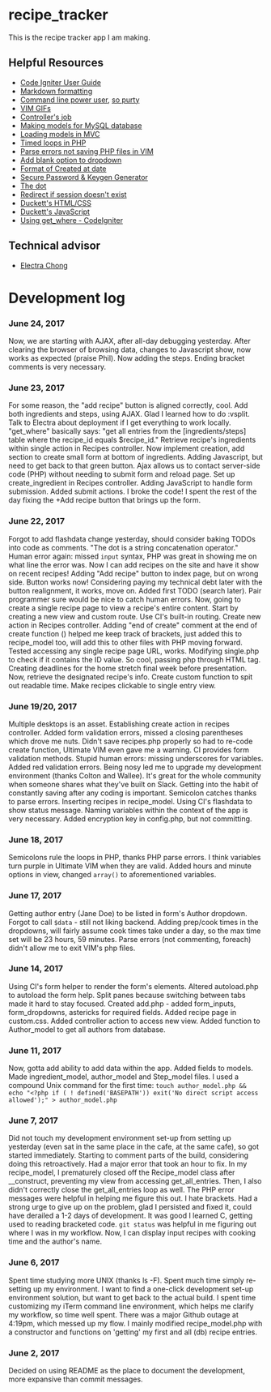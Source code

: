 # recipe_tracker

This is the recipe tracker app I am making.

## Helpful Resources
* [Code Igniter User Guide](https://www.codeigniter.com/user_guide/)
* [Markdown formatting](https://support.zendesk.com/hc/en-us/articles/203691016-Formatting-text-with-Markdown$)
* [Command line power user](http://wesbos.com/command-line-video-tutorials/), [so purty](https://www.screencast.com/t/oAfCwXbCx)
* [VIM GIFs](https://vimgifs.com/)
* [Controller's job](https://stackoverflow.com/questions/2080532/what-is-the-job-of-controller-in-mvc)
* [Making models for MySQL database](https://dev.mysql.com/doc/workbench/en/wb-getting-started-tutorial-creating-a-model.html)
* [Loading models in MVC](https://stackoverflow.com/questions/7328188/how-to-load-model-into-a-controller-in-mvc)
* [Timed loops in PHP](https://stackoverflow.com/questions/10699762/timed-loop-in-php)
* [Parse errors not saving PHP files in VIM](https://stackoverflow.com/questions/6055880/is-it-possible-to-have-vim-prevent-the-saving-of-a-php-file-that-has-a-parse-err)
* [Add blank option to dropdown](https://stackoverflow.com/questions/32331198/how-to-add-a-default-blank-option-to-a-select-input-field-using-laravelcollectiv)
* [Format of Created at date](http://php.net/manual/en/function.date.php)
* [Secure Password & Keygen Generator](https://randomkeygen.com/)
* [The dot](https://stackoverflow.com/questions/10969342/parse-error-syntax-error-unexpected-expecting-or)
* [Redirect if session doesn't exist](https://stackoverflow.com/questions/19403687/redirect-if-session-doent-exist)
* [Duckett's HTML/CSS](https://www.amazon.com/HTML-CSS-Design-Build-Websites/dp/1118008189/ref=pd_lpo_sbs_14_t_1?_encoding=UTF8&psc=1&refRID=KN2BA88KY0H3R9SJR0CP)
* [Duckett's JavaScript](https://www.amazon.com/JavaScript-JQuery-Interactive-Front-End-Development/dp/1118531647)
* [Using get_where - CodeIgniter](https://stackoverflow.com/questions/1577365/codeigniter-get-where)

## Technical advisor
* [Electra Chong](https://github.com/electrachong)

# Development log
### June 24, 2017
Now, we are starting with AJAX, after all-day debugging yesterday. After clearing the browser of browsing data, changes to Javascript show, now works as expected (praise Phil). Now adding the steps. Ending bracket comments is very necessary.
### June 23, 2017
For some reason, the "add recipe" button is aligned correctly, cool. Add both ingredients and steps, using AJAX. Glad I learned how to do :vsplit. Talk to Electra about deployment if I get everything to work locally. "get_where" basically says: "get all entries from the [ingredients/steps] table where the recipe_id equals $recipe_id." Retrieve recipe's ingredients within single action in Recipes controller. Now implement creation, add section to create small form at bottom of
ingredients. Adding Javascript, but need to get back to that green button. Ajax allows us to contact server-side code (PHP) without needing to submit form and reload page. Set up create_ingredient in Recipes controller. Adding JavaScript to handle form submission. Added submit actions. I broke the code! I spent the rest of the day fixing the +Add recipe button that brings up the form.
### June 22, 2017
Forgot to add flashdata change yesterday, should consider baking TODOs into code as comments. "The dot is a string concatenation operator." Human error again: missed `input` syntax, PHP was great in showing me on what line the error was. Now I can add recipes on the site and have it show on recent recipes! Adding "Add recipe" button to index page, but on wrong side. Button works now! Considering paying my technical debt later with the button realignment, it works, move on.
Added first TODO (search later). Pair programmer sure would be nice to catch human errors. Now, going to create a single recipe page to view a recipe's entire content. Start by creating a new view and custom route. Use CI's built-in routing. Create new action in Recipes controller. Adding "end of create" comment at the end of create function () helped me keep track of brackets, just added this to recipe_model too, will add this to other files with PHP moving forward. Tested accessing any single recipe page URL, works. Modifying single.php to check if it contains the ID value. So cool, passing php through HTML tag. Creating deadlines for the home stretch final week before presentation. Now, retrieve the designated recipe's info. Create custom function to spit out readable time. Make recipes clickable to single entry view.
### June 19/20, 2017
Multiple desktops is an asset. Establishing create action in recipes controller. Added form validation errors, missed a closing parentheses which drove me nuts. Didn't save recipes.php properly so had to re-code create function, Ultimate VIM even gave me a warning. CI provides form validation methods. Stupid human errors: missing underscores for variables. Added red validation errors. Being nosy led me to upgrade my development environment (thanks Colton and Wallee). It's great for the whole community when someone shares what they've built on Slack. Getting into the habit of constantly saving after any coding is important. Semicolon catches thanks to parse errors. Inserting recipes in recipe_model. Using CI's flashdata to show status message. Naming variables within the context of the app is very necessary. Added encryption key in config.php, but not committing.
### June 18, 2017
Semicolons rule the loops in PHP, thanks PHP parse errors. I think variables turn purple in Ultimate VIM when they are valid. Added hours and minute options in view, changed `array()` to aforementioned variables.

### June 17, 2017
Getting author entry (Jane Doe) to be listed in form's Author dropdown. Forgot to call `$data` - still not liking backend. Adding prep/cook times in the dropdowns, will fairly assume cook times take under a day, so the max time set will be 23 hours, 59 minutes. Parse errors (not commenting, foreach) didn't allow me to exit VIM's php files.
### June 14, 2017
Using CI's form helper to render the form's elements. Altered autoload.php to autoload the form help. Split panes because switching between tabs made it hard to stay focused. Created add.php - added form_inputs, form_dropdowns, astericks for required fields. Added recipe page in custom.css. Added controller action to access new view. Added function to Author_model to get all authors from database.

### June 11, 2017
Now, gotta add ability to add data within the app. Added fields to models. Made ingredient_model, author_model and Step_model files. I used a compound Unix command for the first time: `touch author_model.php && echo "<?php if ( ! defined('BASEPATH')) exit('No direct script access allowed');" > author_model.php`

### June 7, 2017
Did not touch my development environment set-up from setting up yesterday (even sat in the same place in the cafe, at the same cafe), so got started immediately. Starting to comment parts of the build, considering doing this retroactively. Had a major error that took an hour to fix. In my recipe_model, I prematurely closed off the Recipe_model class after __construct, preventing my view from accessing get_all_entries. Then, I also didn't correctly close the get_all_entries loop as well. The PHP
error messages were helpful in helping me figure this out. I hate brackets. Had a strong urge to give up on the problem, glad I persisted and fixed it, could have derailed a 1-2 days of development. It was good I learned C, getting used to reading bracketed code. `git status` was helpful in me figuring out where I was in my workflow. Now, I can display input recipes with cooking time and the author's name.
### June 6, 2017
Spent time studying more UNIX (thanks ls -F). Spent much time simply re-setting up my environment. I want to find a one-click development set-up environment solution, but want to get back to the actual build. I spent time customizing my iTerm command line environment, which helps me clarify my workflow, so time well spent. There was a major Github outage at 4:19pm, which messed up my flow. I mainly modified recipe_model.php with a constructor and functions on 'getting' my first and all (db)
recipe entries.

### June 2, 2017
Decided on using README as the place to document the development, more expansive than commit messages.

